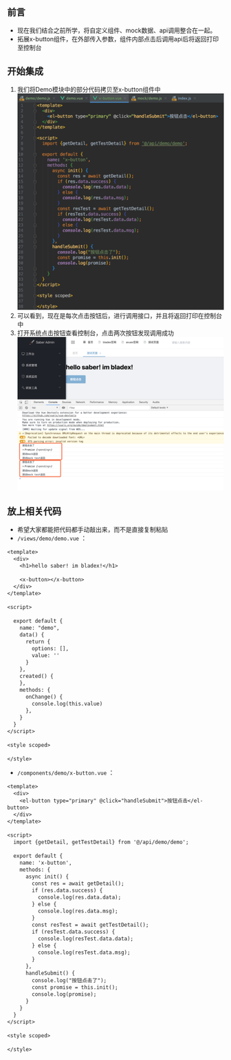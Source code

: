 ## 前言
* 现在我们结合之前所学，将自定义组件、mock数据、api调用整合在一起。
* 拓展x-button组件，在外部传入参数，组件内部点击后调用api后将返回打印至控制台

## 开始集成
1. 我们将Demo模块中的部分代码拷贝至x-button组件中
![](../images/screenshot_1569488723264.png)
2. 可以看到，现在是每次点击按钮后，进行调用接口，并且将返回打印在控制台中
3. 打开系统点击按钮查看控制台，点击两次按钮发现调用成功
![](../images/screenshot_1569488778358.png)

## 放上相关代码
* 希望大家都能把代码都手动敲出来，而不是直接复制粘贴
* `/views/demo/demo.vue` ：
~~~
<template>
  <div>
    <h1>hello saber! im bladex!</h1>

    <x-button></x-button>
  </div>
</template>

<script>

  export default {
    name: "demo",
    data() {
      return {
        options: [],
        value: ''
      }
    },
    created() {
    },
    methods: {
      onChange() {
        console.log(this.value)
      },
    }
  }
</script>

<style scoped>

</style>

~~~

* `/components/demo/x-button.vue` ：
~~~
<template>
  <div>
    <el-button type="primary" @click="handleSubmit">按钮点击</el-button>
  </div>
</template>

<script>
  import {getDetail, getTestDetail} from '@/api/demo/demo';

  export default {
    name: 'x-button',
    methods: {
      async init() {
        const res = await getDetail();
        if (res.data.success) {
          console.log(res.data.data);
        } else {
          console.log(res.data.msg);
        }
        const resTest = await getTestDetail();
        if (resTest.data.success) {
          console.log(resTest.data.data);
        } else {
          console.log(resTest.data.msg);
        }
      },
      handleSubmit() {
        console.log("按钮点击了");
        const promise = this.init();
        console.log(promise);
      }
    }
  }
</script>

<style scoped>

</style>

~~~
